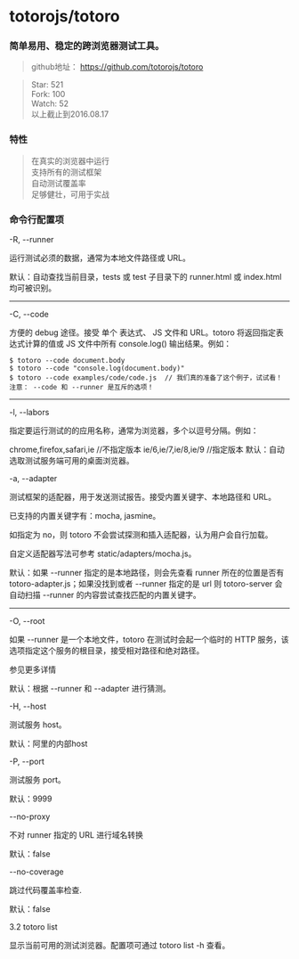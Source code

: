 # totorojs/totoro

### 简单易用、稳定的跨浏览器测试工具。



> github地址： https://github.com/totorojs/totoro  

> Star: 521  
> Fork: 100  
> Watch: 52    
> 以上截止到2016.08.17

### 特性

> 在真实的浏览器中运行  
> 支持所有的测试框架  
> 自动测试覆盖率  
> 足够健壮，可用于实战  


### 命令行配置项

-R, --runner

运行测试必须的数据，通常为本地文件路径或 URL。

默认：自动查找当前目录，tests 或 test 子目录下的 runner.html 或 index.html 均可被识别。

---

-C, --code

方便的 debug 途径。接受 单个 表达式、 JS 文件和 URL。totoro 将返回指定表达式计算的值或 JS 文件中所有 console.log() 输出结果。例如：

```
$ totoro --code document.body
$ totoro --code "console.log(document.body)"
$ totoro --code examples/code/code.js  // 我们真的准备了这个例子，试试看！
注意： --code 和 --runner 是互斥的选项！
```


---


-l, --labors

指定要运行测试的的应用名称，通常为浏览器，多个以逗号分隔。例如：

chrome,firefox,safari,ie  //不指定版本
ie/6,ie/7,ie/8,ie/9  //指定版本
默认：自动选取测试服务端可用的桌面浏览器。

-a, --adapter

测试框架的适配器，用于发送测试报告。接受内置关键字、本地路径和 URL。

已支持的内置关键字有：mocha, jasmine。

如指定为 no，则 totoro 不会尝试探测和插入适配器，认为用户会自行加载。

自定义适配器写法可参考 static/adapters/mocha.js。

默认：如果 --runner 指定的是本地路径，则会先查看 runner 所在的位置是否有 totoro-adapter.js；如果没找到或者 --runner 指定的是 url 则 totoro-server 会自动扫描 --runner 的内容尝试查找匹配的内置关键字。


---

-O, --root

如果 --runner 是一个本地文件，totoro 在测试时会起一个临时的 HTTP 服务，该选项指定这个服务的根目录，接受相对路径和绝对路径。

参见更多详情

默认：根据 --runner 和 --adapter 进行猜测。

-H, --host

测试服务 host。

默认：阿里的内部host

-P, --port

测试服务 port。

默认：9999

--no-proxy

不对 runner 指定的 URL 进行域名转换

默认：false

--no-coverage

跳过代码覆盖率检查.

默认：false

3.2 totoro list

显示当前可用的测试浏览器。配置项可通过 totoro list -h 查看。

